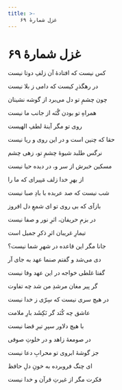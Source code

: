 ```yaml
---
title: >-
    غزل شمارهٔ ۶۹
---
```

# غزل شمارهٔ ۶۹

<div class="b" id="bn1"><div class="m1"><p>کس نیست که افتادهٔ آن زلفِ دوتا نیست</p></div>
<div class="m2"><p>در رهگذرِ کیست که دامی ز بلا نیست</p></div></div>
<div class="b" id="bn2"><div class="m1"><p>چون چشمِ تو دل می‌برد از گوشه نشینان</p></div>
<div class="m2"><p>همراهِ تو بودن گُنَه از جانب ما نیست</p></div></div>
<div class="b" id="bn3"><div class="m1"><p>روی تو مگر آینهٔ لطفِ الهیست</p></div>
<div class="m2"><p>حقا که چنین است و در این روی و ریا نیست</p></div></div>
<div class="b" id="bn4"><div class="m1"><p>نرگس طلبد شیوهٔ چشمِ تو، زهی چشم</p></div>
<div class="m2"><p>مسکین خبرش از سر و، در دیده حیا نیست</p></div></div>
<div class="b" id="bn5"><div class="m1"><p>از بهرِ خدا زلف مَپیرای که ما را</p></div>
<div class="m2"><p>شب نیست که صد عربده با بادِ صبا نیست</p></div></div>
<div class="b" id="bn6"><div class="m1"><p>بازآی که بی روی تو ای شمعِ دل افروز</p></div>
<div class="m2"><p>در بزمِ حریفان، اثرِ نور و صفا نیست</p></div></div>
<div class="b" id="bn7"><div class="m1"><p>تیمارِ غریبان اثرِ ذکرِ جمیل است</p></div>
<div class="m2"><p>جانا مگر این قاعده در شهرِ شما نیست؟</p></div></div>
<div class="b" id="bn8"><div class="m1"><p>دی می‌شد و گفتم صنما عهد به جای آر</p></div>
<div class="m2"><p>گفتا غلطی خواجه در این عهد وفا نیست</p></div></div>
<div class="b" id="bn9"><div class="m1"><p>گر پیر مغان مرشدِ من شد چه تفاوت</p></div>
<div class="m2"><p>در هیچ سری نیست که سِرّی ز خدا نیست</p></div></div>
<div class="b" id="bn10"><div class="m1"><p>عاشق چه کُنَد گر نَکِشَد بارِ ملامت</p></div>
<div class="m2"><p>با هیچ دلاور سپرِ تیرِ قضا نیست</p></div></div>
<div class="b" id="bn11"><div class="m1"><p>در صومعهٔ زاهد و در خلوتِ صوفی</p></div>
<div class="m2"><p>جز گوشهٔ ابروی تو محرابِ دعا نیست</p></div></div>
<div class="b" id="bn12"><div class="m1"><p>ای چنگ فروبرده به خونِ دلِ حافظ</p></div>
<div class="m2"><p>فکرت مگر از غیرتِ قرآن و خدا نیست</p></div></div>